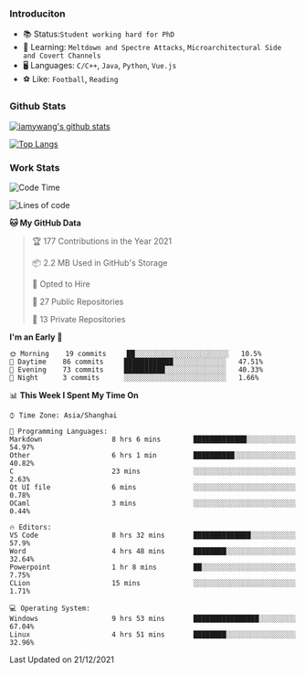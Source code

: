### Introduciton

- 📚 Status:`Student working hard for PhD`
- 🔎 Learning: `Meltdown and Spectre Attacks`, `Microarchitectural Side and Covert Channels`
- 🖥️ Languages: `C/C++`, `Java`, `Python`, `Vue.js`
- ⚽ Like: `Football`, `Reading`

### Github Stats

[![iamywang's github stats](https://github-readme-stats.vercel.app/api?username=iamywang&count_private=true&show_icons=true)]()

[![Top Langs](https://github-readme-stats.vercel.app/api/top-langs/?username=iamywang&layout=compact)]()

### Work Stats

<!--START_SECTION:waka-->
![Code Time](http://img.shields.io/badge/Code%20Time-45%20hrs%2050%20mins-blue)

![Lines of code](https://img.shields.io/badge/From%20Hello%20World%20I%27ve%20Written-539%20Thousand%20lines%20of%20code-blue)

**🐱 My GitHub Data** 

> 🏆 177 Contributions in the Year 2021
 > 
> 📦 2.2 MB Used in GitHub's Storage 
 > 
> 💼 Opted to Hire
 > 
> 📜 27 Public Repositories 
 > 
> 🔑 13 Private Repositories  
 > 
**I'm an Early 🐤** 

```text
🌞 Morning    19 commits     ██░░░░░░░░░░░░░░░░░░░░░░░   10.5% 
🌆 Daytime    86 commits     ████████████░░░░░░░░░░░░░   47.51% 
🌃 Evening    73 commits     ██████████░░░░░░░░░░░░░░░   40.33% 
🌙 Night      3 commits      ░░░░░░░░░░░░░░░░░░░░░░░░░   1.66%

```


📊 **This Week I Spent My Time On** 

```text
⌚︎ Time Zone: Asia/Shanghai

💬 Programming Languages: 
Markdown                 8 hrs 6 mins        █████████████░░░░░░░░░░░░   54.97% 
Other                    6 hrs 1 min         ██████████░░░░░░░░░░░░░░░   40.82% 
C                        23 mins             ░░░░░░░░░░░░░░░░░░░░░░░░░   2.63% 
Qt UI file               6 mins              ░░░░░░░░░░░░░░░░░░░░░░░░░   0.78% 
OCaml                    3 mins              ░░░░░░░░░░░░░░░░░░░░░░░░░   0.44%

🔥 Editors: 
VS Code                  8 hrs 32 mins       ██████████████░░░░░░░░░░░   57.9% 
Word                     4 hrs 48 mins       ████████░░░░░░░░░░░░░░░░░   32.64% 
Powerpoint               1 hr 8 mins         ██░░░░░░░░░░░░░░░░░░░░░░░   7.75% 
CLion                    15 mins             ░░░░░░░░░░░░░░░░░░░░░░░░░   1.71%

💻 Operating System: 
Windows                  9 hrs 53 mins       ████████████████░░░░░░░░░   67.04% 
Linux                    4 hrs 51 mins       ████████░░░░░░░░░░░░░░░░░   32.96%

```


 Last Updated on 21/12/2021
<!--END_SECTION:waka-->
